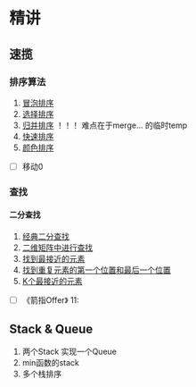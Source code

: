 # 精讲

## 速揽

### 排序算法

1. [冒泡排序](./src/ideology/Sort/冒泡排序/README.md)
2. [选择排序](./src/ideology/Sort/选择排序/README.md)
3. [归并排序](./src/ideology/Sort/归并排序/README.md) ！！！ 难点在于merge...  的临时temp
4. [快速排序](./src/ideology/Sort/快速排序/README.md)
5. [颜色排序](./src/ideology/Sort/颜色排序/README.md)


- [ ] 移动0

### 查找

#### 二分查找

1. [经典二分查找](./src/ideology/BinarySearch/1-Classical%20Binary%20Search/../1-Classical%20Binary%20Search/README.md)
2. [二维矩阵中进行查找](./src/ideology/BinarySearch/2-Search%20in%20Sorted%20Matrix/README.md)
3. [找到最接近的元素](./src/ideology/BinarySearch/3-Closest%20in%20Sorted%20Array/README.md) 
4. [找到重复元素的第一个位置和最后一个位置](./src/ideology/BinarySearch/3-Closest%20in%20Sorted%20Array/README.md)
5. [K个最接近的元素](./src/ideology/BinarySearch/5-K%20Closest%20in%20Sorted%20Array/README.md)

- [ ] 《箭指Offer》 11:

## Stack & Queue

1. 两个Stack 实现一个Queue
2. min函数的stack
3. 多个栈排序